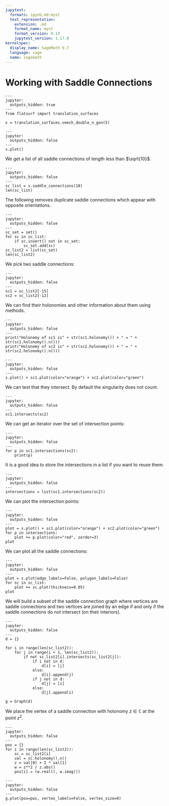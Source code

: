 ```yaml
---
jupytext:
  formats: ipynb,md:myst
  text_representation:
    extension: .md
    format_name: myst
    format_version: 0.13
    jupytext_version: 1.17.0
kernelspec:
  display_name: SageMath 9.7
  language: sage
  name: sagemath
---
```


# Working with Saddle Connections

```{code-cell}
---
jupyter:
  outputs_hidden: true
---
from flatsurf import translation_surfaces

s = translation_surfaces.veech_double_n_gon(5)
```

```{code-cell}
---
jupyter:
  outputs_hidden: false
---
s.plot()
```

We get a list of all saddle connections of length less than $\sqrt{10}$.

```{code-cell}
---
jupyter:
  outputs_hidden: false
---
sc_list = s.saddle_connections(10)
len(sc_list)
```

The following removes duplicate saddle connections which appear with opposite orientations.

```{code-cell}
---
jupyter:
  outputs_hidden: false
---
sc_set = set()
for sc in sc_list:
    if sc.invert() not in sc_set:
        sc_set.add(sc)
sc_list2 = list(sc_set)
len(sc_list2)
```

We pick two saddle connections:

```{code-cell}
---
jupyter:
  outputs_hidden: false
---
sc1 = sc_list2[-15]
sc2 = sc_list2[-12]
```

We can find their holonomies and other information about them using methods.

```{code-cell}
---
jupyter:
  outputs_hidden: false
---
print("Holonomy of sc1 is" + str(sc1.holonomy()) + " = " + str(sc1.holonomy().n()))
print("Holonomy of sc2 is" + str(sc2.holonomy()) + " = " + str(sc2.holonomy().n()))
```

```{code-cell}
---
jupyter:
  outputs_hidden: false
---
s.plot() + sc1.plot(color="orange") + sc2.plot(color="green")
```

We can test that they intersect. By default the singularity does not count.

```{code-cell}
---
jupyter:
  outputs_hidden: false
---
sc1.intersects(sc2)
```

We can get an iterator over the set of intersection points:

```{code-cell}
---
jupyter:
  outputs_hidden: false
---
for p in sc1.intersections(sc2):
    print(p)
```

It is a good idea to store the intersections in a list if you want to reuse them:

```{code-cell}
---
jupyter:
  outputs_hidden: false
---
intersections = list(sc1.intersections(sc2))
```

We can plot the intersection points:

```{code-cell}
---
jupyter:
  outputs_hidden: false
---
plot = s.plot() + sc1.plot(color="orange") + sc2.plot(color="green")
for p in intersections:
    plot += p.plot(color="red", zorder=3)
plot
```

We can plot all the saddle connections:

```{code-cell}
---
jupyter:
  outputs_hidden: false
---
plot = s.plot(edge_labels=False, polygon_labels=False)
for sc in sc_list:
    plot += sc.plot(thickness=0.05)
plot
```

We will build a subset of the saddle connection graph where vertices are saddle connections and two vertices are joined by an edge if and only if the saddle connections do not intersect (on their interiors).

```{code-cell}
---
jupyter:
  outputs_hidden: false
---
d = {}

for i in range(len(sc_list2)):
    for j in range(i + 1, len(sc_list2)):
        if not sc_list2[i].intersects(sc_list2[j]):
            if i not in d:
                d[i] = [j]
            else:
                d[i].append(j)
            if j not in d:
                d[j] = [i]
            else:
                d[j].append(i)

g = Graph(d)
```

We place the vertex of a saddle connection with holonomy $z \in {\mathbb C}$ at the point $z^2$.

```{code-cell}
---
jupyter:
  outputs_hidden: false
---
pos = {}
for i in range(len(sc_list2)):
    sc = sc_list2[i]
    val = sc.holonomy().n()
    z = val[0] + I * val[1]
    w = z**2 / z.abs()
    pos[i] = (w.real(), w.imag())
```

```{code-cell}
---
jupyter:
  outputs_hidden: false
---
g.plot(pos=pos, vertex_labels=False, vertex_size=0)
```
